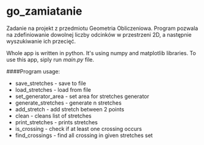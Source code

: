 go_zamiatanie
=============

Zadanie na projekt z przedmiotu Geometria Obliczeniowa. 
Program pozwala na zdefiniowanie dowolnej liczby odcinków w przestrzeni 2D, a następnie wyszukiwanie ich przecięć.

Whole app is written in python. It's using numpy and matplotlib libraries.
To use this app, siply run _main.py_ file.

####Program usage:
- save_stretches - save to file
- load_stretches - load from file
- set_generator_area <x1> <x2> <y1> <y2> - set area for stretches generator
- generate_stretches <n> - generate n stretches
- add_stretch <x1> <y1> <x2> <y2> - add stretch between 2 points
- clean - cleans list of stretches
- print_stretches - prints stretches
- is_crossing - check if at least one crossing occurs
- find_crossings - find all crossing in given stretches set
